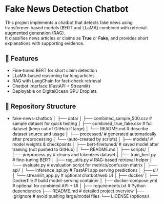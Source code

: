 # Fake News Detection Chatbot

This project implements a chatbot that detects fake news using transformer-based models (BERT and LLaMA) combined with retrieval-augmented generation (RAG).  
It classifies news articles or claims as **True** or **Fake**, and provides short explanations with supporting evidence.

## 🚀 Features
- Fine-tuned BERT for short claim detection
- LLaMA-based reasoning for long articles
- RAG with LangChain for fact-check retrieval
- Chatbot interface (FastAPI + Streamlit)
- Deployable on DigitalOcean GPU Droplets

## 📂 Repository Structure
- fake-news-chatbot/
│
├── data/
│   ├── combined_sample_500.csv           # sample dataset for quick testing
│   ├── combined_true_fake.csv            # full dataset (keep out of GitHub if large)
│   └── README.md                         # describe dataset source and usage
│
├── processed/                            # generated automatically after preprocessing
│   └── (auto-created by scripts)
│
├── models/                               # model weights & checkpoints
│   ├── bert-finetuned/                   # saved model after training (not pushed to GitHub)
│   └── README.md
│
├── scripts/
│   ├── preprocess.py                     # cleans and tokenizes dataset
│   ├── train_bert.py                     # fine-tuning BERT
│   ├── rag_utils.py                      # RAG-based retrieval helper
│   └── evaluate.py                       # evaluation script for metrics/confusion matrix
│
├── api/
│   └── inference_api.py                  # FastAPI app serving predictions
│
├── ui/
│   └── streamlit_app.py                  # optional chatbot/web UI
│
├── docker/
│   ├── Dockerfile                        # build model-serving container
│   ├── docker-compose.yml                # optional for combined API + UI
│
├── requirements.txt                      # Python dependencies
├── README.md                             # detailed project overview
├── .gitignore                            # avoid pushing large/model files
└── LICENSE (optional)
